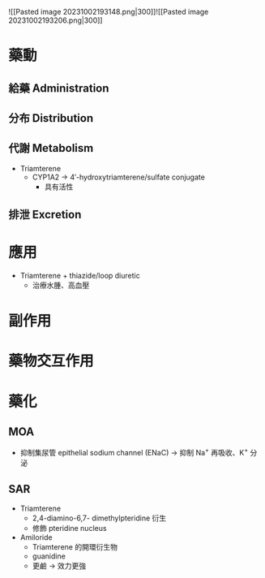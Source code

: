 ![[Pasted image 20231002193148.png|300]]![[Pasted image 20231002193206.png|300]]

# 藥動
## 給藥 Administration
## 分布 Distribution
## 代謝 Metabolism
- Triamterene 
	- CYP1A2 $\rightarrow$ 4′-hydroxytriamterene/sulfate conjugate
		- 具有活性
## 排泄 Excretion
# 應用
- Triamterene +  thiazide/loop diuretic
	- 治療水腫、高血壓
# 副作用
# 藥物交互作用
# 藥化
## MOA
- 抑制集尿管 epithelial sodium channel (ENaC) $\rightarrow$ 抑制 Na<sup>+</sup> 再吸收、K<sup>+</sup> 分泌
## SAR
- Triamterene
	- 2,4-diamino-6,7- dimethylpteridine 衍生
	- 修飾 pteridine nucleus
- Amiloride
	- Triamterene 的開環衍生物
	- guanidine
	- 更鹼 $\rightarrow$ 效力更強

